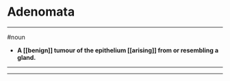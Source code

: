 # Adenomata
---
#noun
- **A [[benign]] tumour of the epithelium [[arising]] from or resembling a gland.**
---
---
